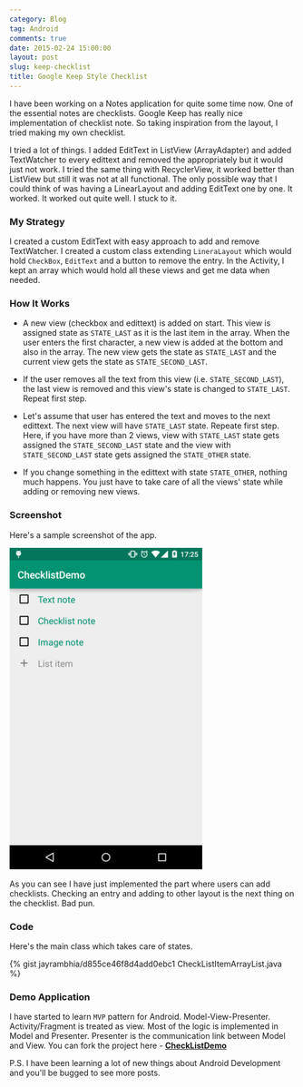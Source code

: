 ```yaml
---
category: Blog
tag: Android
comments: true
date: 2015-02-24 15:00:00
layout: post
slug: keep-checklist
title: Google Keep Style Checklist
---
```


I have been working on a Notes application for quite some time now. One of the essential notes are checklists. Google Keep has really nice implementation of checklist note. So taking inspiration from the layout, I tried making my own checklist.

I tried a lot of things. I added EditText in ListView (ArrayAdapter) and added TextWatcher to every edittext and removed the appropriately but it would just not work. I tried the same thing with RecyclerView, it worked better than ListView but still it was not at all functional. The only possible way that I could think of was having a LinearLayout and adding EditText one by one. It worked. It worked out quite well. I stuck to it.

### My Strategy

I created a custom EditText with easy approach to add and remove TextWatcher. I created a custom class extending `LineraLayout` which would hold `CheckBox`, `EditText` and a button to remove the entry. In the Activity, I kept an array which would hold all these views and get me data when needed.

### How It Works

 - A new view (checkbox and edittext) is added on start. This view is assigned state as `STATE_LAST` as it is the last item in the array. When the user enters the first character, a new view is added at the bottom and also in the array. The new view gets the state as `STATE_LAST` and the current view gets the state as `STATE_SECOND_LAST`.
 
 - If the user removes all the text from this view (i.e. `STATE_SECOND_LAST`), the last view is removed and this view's state is changed to `STATE_LAST`. Repeat first step.
 
 - Let's assume that user has entered the text and moves to the next edittext. The next view will have `STATE_LAST` state. Repeate first step. Here, if you have more than 2 views, view with `STATE_LAST` state gets assigned the `STATE_SECOND_LAST` state and the view with `STATE_SECOND_LAST` state gets assigned the `STATE_OTHER` state.
 
 - If you change something in the edittext with state `STATE_OTHER`, nothing much happens. You just have to take care of all the views' state while adding or removing new views.
 
### Screenshot
 
 Here's a sample screenshot of the app.
 
 ![Screenshot](https://github.com/jayrambhia/ChecklistDemo/raw/master/images/screenshot_1.jpg)

As you can see I have just implemented the part where users can add checklists. Checking an entry and adding to other layout is the next thing on the checklist. Bad pun.
 
### Code
 
 Here's the main class which takes care of states.
 
 {% gist jayrambhia/d855ce46f8d4add0ebc1 CheckListItemArrayList.java %}
 
### Demo Application
 
 I have started to learn `MVP` pattern for Android. Model-View-Presenter. Activity/Fragment is treated as view. Most of the logic is implemented in Model and Presenter. Presenter is the communication link between Model and View. You can fork the project here - **[CheckListDemo](https://github.com/jayrambhia/ChecklistDemo)**
 
 P.S. I have been learning a lot of new things about Android Development and you'll be bugged to see more posts.

